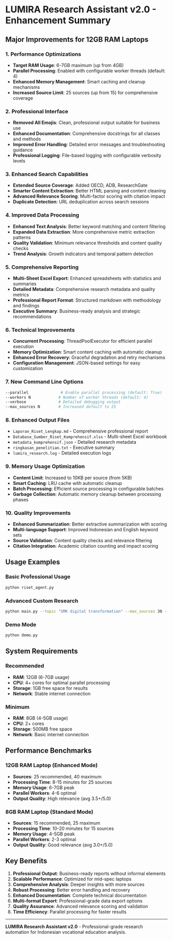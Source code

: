 # LUMIRA Research Assistant v2.0 - Enhancement Summary

## Major Improvements for 12GB RAM Laptops

### 1. Performance Optimizations

- **Target RAM Usage**: 6-7GB maximum (up from 4GB)
- **Parallel Processing**: Enabled with configurable worker threads (default: 4)
- **Enhanced Memory Management**: Smart caching and cleanup mechanisms
- **Increased Source Limit**: 25 sources (up from 15) for comprehensive coverage

### 2. Professional Interface

- **Removed All Emojis**: Clean, professional output suitable for business use
- **Enhanced Documentation**: Comprehensive docstrings for all classes and methods
- **Improved Error Handling**: Detailed error messages and troubleshooting guidance
- **Professional Logging**: File-based logging with configurable verbosity levels

### 3. Enhanced Search Capabilities

- **Extended Source Coverage**: Added OECD, ADB, ResearchGate
- **Smarter Content Extraction**: Better HTML parsing and content cleaning
- **Advanced Relevance Scoring**: Multi-factor scoring with citation impact
- **Duplicate Detection**: URL deduplication across search sessions

### 4. Improved Data Processing

- **Enhanced Text Analysis**: Better keyword matching and content filtering
- **Expanded Data Extraction**: More comprehensive metric extraction patterns
- **Quality Validation**: Minimum relevance thresholds and content quality checks
- **Trend Analysis**: Growth indicators and temporal pattern detection

### 5. Comprehensive Reporting

- **Multi-Sheet Excel Export**: Enhanced spreadsheets with statistics and summaries
- **Detailed Metadata**: Comprehensive research metadata and quality metrics
- **Professional Report Format**: Structured markdown with methodology and findings
- **Executive Summary**: Business-ready analysis and strategic recommendations

### 6. Technical Improvements

- **Concurrent Processing**: ThreadPoolExecutor for efficient parallel execution
- **Memory Optimization**: Smart content caching with automatic cleanup
- **Enhanced Error Recovery**: Graceful degradation and retry mechanisms
- **Configuration Management**: JSON-based settings for easy customization

### 7. New Command Line Options

```bash
--parallel              # Enable parallel processing (default: True)
--workers N            # Number of worker threads (default: 4)
--verbose              # Detailed debugging output
--max_sources N        # Increased default to 25
```

### 8. Enhanced Output Files

- `Laporan_Riset_Lengkap.md` - Comprehensive professional report
- `Database_Sumber_Riset_Komprehensif.xlsx` - Multi-sheet Excel workbook
- `metadata_komprehensif.json` - Detailed research metadata
- `ringkasan_penelitian.txt` - Executive summary
- `lumira_research.log` - Detailed execution logs

### 9. Memory Usage Optimization

- **Content Limit**: Increased to 10KB per source (from 5KB)
- **Smart Caching**: LRU cache with automatic cleanup
- **Batch Processing**: Efficient source processing in configurable batches
- **Garbage Collection**: Automatic memory cleanup between processing phases

### 10. Quality Improvements

- **Enhanced Summarization**: Better extractive summarization with scoring
- **Multi-language Support**: Improved Indonesian and English keyword sets
- **Source Validation**: Content quality checks and relevance filtering
- **Citation Integration**: Academic citation counting and impact scoring

## Usage Examples

### Basic Professional Usage

```bash
python riset_agent.py
```

### Advanced Custom Research

```bash
python main.py --topic "SMK digital transformation" --max_sources 30 --parallel --workers 6 --verbose
```

### Demo Mode

```bash
python demo.py
```

## System Requirements

### Recommended

- **RAM**: 12GB (6-7GB usage)
- **CPU**: 4+ cores for optimal parallel processing
- **Storage**: 1GB free space for results
- **Network**: Stable internet connection

### Minimum

- **RAM**: 8GB (4-5GB usage)
- **CPU**: 2+ cores
- **Storage**: 500MB free space
- **Network**: Basic internet connection

## Performance Benchmarks

### 12GB RAM Laptop (Enhanced Mode)

- **Sources**: 25 recommended, 40 maximum
- **Processing Time**: 8-15 minutes for 25 sources
- **Memory Usage**: 6-7GB peak
- **Parallel Workers**: 4-6 optimal
- **Output Quality**: High relevance (avg 3.5+/5.0)

### 8GB RAM Laptop (Standard Mode)

- **Sources**: 15 recommended, 25 maximum
- **Processing Time**: 10-20 minutes for 15 sources
- **Memory Usage**: 4-5GB peak
- **Parallel Workers**: 2-3 optimal
- **Output Quality**: Good relevance (avg 3.0+/5.0)

## Key Benefits

1. **Professional Output**: Business-ready reports without informal elements
2. **Scalable Performance**: Optimized for mid-spec laptops
3. **Comprehensive Analysis**: Deeper insights with more sources
4. **Robust Processing**: Better error handling and recovery
5. **Enhanced Documentation**: Complete technical documentation
6. **Multi-format Export**: Professional-grade data export options
7. **Quality Assurance**: Advanced relevance scoring and validation
8. **Time Efficiency**: Parallel processing for faster results

---

**LUMIRA Research Assistant v2.0** - Professional-grade research automation for Indonesian vocational education analysis.
